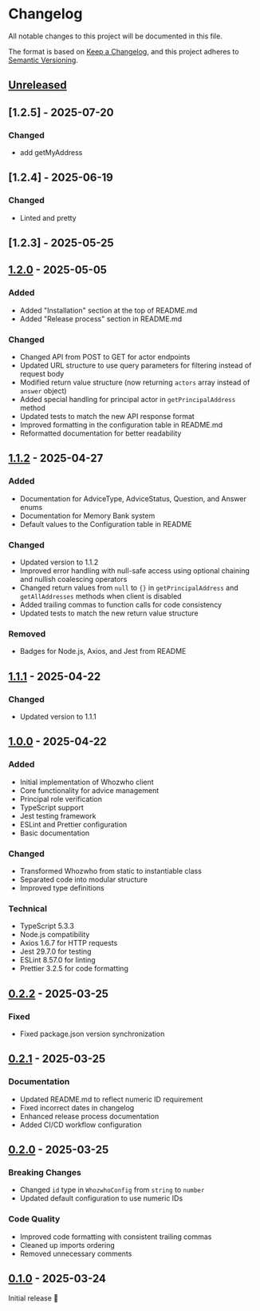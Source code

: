 # Changelog

All notable changes to this project will be documented in this file.

The format is based on [Keep a Changelog](https://keepachangelog.com/en/1.0.0/),
and this project adheres to [Semantic Versioning](https://semver.org/spec/v2.0.0.html).

## [Unreleased]

## [1.2.5] - 2025-07-20

### Changed

- add getMyAddress

## [1.2.4] - 2025-06-19

### Changed

- Linted and pretty

## [1.2.3] - 2025-05-25

## [1.2.0] - 2025-05-05

### Added

- Added "Installation" section at the top of README.md
- Added "Release process" section in README.md

### Changed

- Changed API from POST to GET for actor endpoints
- Updated URL structure to use query parameters for filtering instead of request body
- Modified return value structure (now returning `actors` array instead of `answer` object)
- Added special handling for principal actor in `getPrincipalAddress` method
- Updated tests to match the new API response format
- Improved formatting in the configuration table in README.md
- Reformatted documentation for better readability

## [1.1.2] - 2025-04-27

### Added

- Documentation for AdviceType, AdviceStatus, Question, and Answer enums
- Documentation for Memory Bank system
- Default values to the Configuration table in README

### Changed

- Updated version to 1.1.2
- Improved error handling with null-safe access using optional chaining and nullish coalescing operators
- Changed return values from `null` to `{}` in `getPrincipalAddress` and `getAllAddresses` methods when client is
  disabled
- Added trailing commas to function calls for code consistency
- Updated tests to match the new return value structure

### Removed

- Badges for Node.js, Axios, and Jest from README

## [1.1.1] - 2025-04-22

### Changed

- Updated version to 1.1.1

## [1.0.0] - 2025-04-22

### Added

- Initial implementation of Whozwho client
- Core functionality for advice management
- Principal role verification
- TypeScript support
- Jest testing framework
- ESLint and Prettier configuration
- Basic documentation

### Changed

- Transformed Whozwho from static to instantiable class
- Separated code into modular structure
- Improved type definitions

### Technical

- TypeScript 5.3.3
- Node.js compatibility
- Axios 1.6.7 for HTTP requests
- Jest 29.7.0 for testing
- ESLint 8.57.0 for linting
- Prettier 3.2.5 for code formatting

## [0.2.2] - 2025-03-25

### Fixed

- Fixed package.json version synchronization

## [0.2.1] - 2025-03-25

### Documentation

- Updated README.md to reflect numeric ID requirement
- Fixed incorrect dates in changelog
- Enhanced release process documentation
- Added CI/CD workflow configuration

## [0.2.0] - 2025-03-25

### Breaking Changes

- Changed `id` type in `WhozwhoConfig` from `string` to `number`
- Updated default configuration to use numeric IDs

### Code Quality

- Improved code formatting with consistent trailing commas
- Cleaned up imports ordering
- Removed unnecessary comments

## [0.1.0] - 2025-03-24

Initial release 🎉

[Unreleased]: https://github.com/mlefree/whozwho-client/compare/v1.2.0...HEAD

[1.2.0]: https://github.com/mlefree/whozwho-client/compare/v1.1.2...v1.2.0

[1.1.2]: https://github.com/mlefree/whozwho-client/compare/v1.1.1...v1.1.2

[1.1.1]: https://github.com/mlefree/whozwho-client/compare/v1.0.0...v1.1.1

[1.0.0]: https://github.com/mlefree/whozwho-client/compare/v0.2.2...v1.0.0

[0.2.2]: https://github.com/mlefree/whozwho-client/compare/v0.2.1...v0.2.2

[0.2.1]: https://github.com/mlefree/whozwho-client/compare/v0.2.0...v0.2.1

[0.2.0]: https://github.com/mlefree/whozwho-client/compare/v0.1.0...v0.2.0

[0.1.0]: https://github.com/mlefree/whozwho-client/releases/tag/v0.1.0
